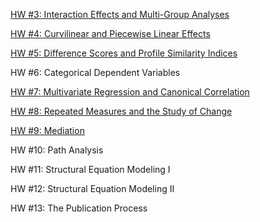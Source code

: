 [HW #3: Interaction Effects and Multi-Group Analyses](hw/hw3.html)

[HW #4: Curvilinear and Piecewise Linear Effects](hw/hw4.html)

[HW #5: Difference Scores and Profile Similarity Indices](hw/hw5.html)

HW #6: Categorical Dependent Variables

[HW #7: Multivariate Regression and Canonical Correlation](hw/hw7.html)

[HW #8: Repeated Measures and the Study of Change](hw/hw8.html)

[HW #9: Mediation](hw/hw9.html)

HW #10: Path Analysis

HW #11: Structural Equation Modeling I

HW #12: Structural Equation Modeling II

HW #13: The Publication Process